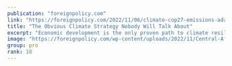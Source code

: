 ```yaml
---
publication: "foreignpolicy.com"
link: "https://foreignpolicy.com/2022/11/06/climate-cop27-emissions-adaptation-development-energy-africa-developing-countries-global-south/"
title: "The Obvious Climate Strategy Nobody Will Talk About"
excerpt: "Economic development is the only proven path to climate resilience."
image: "https://foreignpolicy.com/wp-content/uploads/2022/11/Central-Africa-Flood-GettyImages-1178775661.jpg?w=1000"
group: pro
rank: 18
---
```

